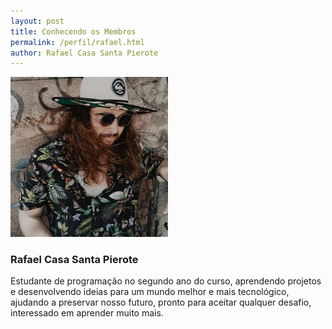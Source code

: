 ```yaml
---
layout: post
title: Conhecendo os Membros
permalink: /perfil/rafael.html
author: Rafael Casa Santa Pierote
---
```




 <a> <img src="img/membros/rafael.jpg"  width="50%" height="50%"></a>
 
 <h3>Rafael Casa Santa Pierote</h3>
 <p>Estudante de programação no segundo ano do curso, aprendendo projetos e 
 desenvolvendo ideias para um mundo melhor e mais tecnológico, ajudando a preservar nosso futuro, 
 pronto para aceitar qualquer desafio, interessado em aprender muito mais. </p>